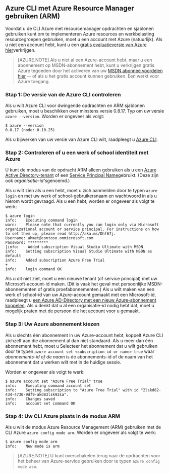 <properties services="virtual-machines" title="Using Azure CLI with Azure Resource Manager" authors="squillace" solutions="" manager="timlt" editor="tysonn" />

<tags
   ms.service="virtual-machine"
   ms.devlang="na"
   ms.topic="article"
   ms.tgt_pltfrm="linux"
   ms.workload="infrastructure"
   ms.date="04/13/2015"
   ms.author="rasquill" />

## <a name="using-azure-cli-with-azure-resource-manager-arm"></a>Azure CLI met Azure Resource Manager gebruiken (ARM)

Voordat u de CLI Azure met resourcemanager opdrachten en sjablonen gebruiken kunt om te implementeren Azure resources en werkbelasting resourcegroepen gebruiken, moet u een account met Azure (natuurlijk). Als u niet een account hebt, kunt u een [gratis evaluatieversie van Azure hier](https://azure.microsoft.com/pricing/free-trial/)verkrijgen.

> [AZURE.NOTE] Als u niet al een Azure-account hebt, maar u een abonnement op MSDN-abonnement hebt, kunt u verkrijgen gratis Azure tegoeden door het activeren van uw [MSDN abonnee voordelen hier](https://azure.microsoft.com/pricing/member-offers/msdn-benefits-details/) -- of als u het gratis account kunnen gebruiken. Een werkt voor Azure toegang.

### <a name="step-1-verify-the-azure-cli-version"></a>Stap 1: De versie van de Azure CLI controleren

Als u wilt Azure CLI voor dwingende opdrachten en ARM sjablonen gebruiken, moet u beschikken over minstens versie 0.8.17. Typ om uw versie `azure --version`. Worden er ongeveer als volgt:

    $ azure --version
    0.8.17 (node: 0.10.25)

Als u bijwerken van uw versie van Azure CLI wilt, raadpleegt u [Azure CLI](https://github.com/Azure/azure-xplat-cli).

### <a name="step-2-verify-you-are-using-a-work-or-school-identity-with-azure"></a>Stap 2: Controleren of u een werk of school identiteit met Azure

U kunt de modus van de opdracht ARM alleen gebruiken als u een [Azure Active Directory-tenant](https://msdn.microsoft.com/library/azure/jj573650.aspx#BKMK_WhatIsAnAzureADTenant) of een [Service Principal Name](https://msdn.microsoft.com/library/azure/dn132633.aspx)gebruikt. (Deze zijn ook *organisatie-id's*genoemd.)

Als u wilt zien als u een hebt, moet u zich aanmelden door te typen `azure login` en met uw werk of school-gebruikersnaam en wachtwoord in als u hierom wordt gevraagd. Als u een hebt, worden er ongeveer als volgt te werk:

    $ azure login
    info:    Executing command login
    warn:    Please note that currently you can login only via Microsoft organizational account or service principal. For instructions on how to set them up, please read http://aka.ms/Dhf67j.
    Username: ahmet@contoso.onmicrosoft.com
    Password: *********
  	|info:    Added subscription Visual Studio Ultimate with MSDN
    info:    Setting subscription Visual Studio Ultimate with MSDN as default
    info:    Added subscription Azure Free Trial
    +
    info:    login command OK

Als u dit niet ziet, moet u een nieuwe tenant (of service principal) met uw Microsoft-account-id maken. (Dit is vaak het geval met persoonlijke MSDN-abonnementen of gratis proefabonnementen.) Als u wilt maken van een werk of school-id van uw Azure-account gemaakt met een Microsoft-id, raadpleegt u [een Azure AD-Directory met een nieuw Azure-abonnement koppelen](https://msdn.microsoft.com/library/azure/jj573650.aspx#BKMK_WhatIsAnAzureADTenant). Als u denkt dat u al een organisatie-id nodig hebt dat, moet u mogelijk praten met de persoon die het account voor u gemaakt.

### <a name="step-3-choose-your-azure-subscription"></a>Stap 3: Uw Azure abonnement kiezen

Als u slechts één abonnement in uw Azure-account hebt, koppelt Azure CLI zichzelf aan die abonnement al dan niet standaard. Als u meer dan één abonnement hebt, moet u Selecteer het abonnement dat u wilt gebruiken door te typen `azure account set <subscription id or name> true` waar _abonnements-id of de naam_ is de abonnements-id of de naam van het abonnement dat u werken wilt met in de huidige sessie.

Worden er ongeveer als volgt te werk:

    $ azure account set "Azure Free Trial" true
    info:    Executing command account set
    info:    Setting subscription to "Azure Free Trial" with id "2lskd82-434-4730-9df9-akd83lsk92sa".
    info:    Changes saved
    info:    account set command OK

### <a name="step-4-place-your-azure-cli-in-the-arm-mode"></a>Stap 4: Uw CLI Azure plaats in de modus ARM

Als u wilt de modus Azure Resource Management (ARM) gebruiken met de CLI Azure `azure config mode arm`. Worden er ongeveer als volgt te werk:

    $ azure config mode arm
    info:    New mode is arm

> [AZURE.NOTE] U kunt overschakelen terug naar de opdrachten voor het beheer van Azure-service gebruiken door te typen `azure config mode asm`.
